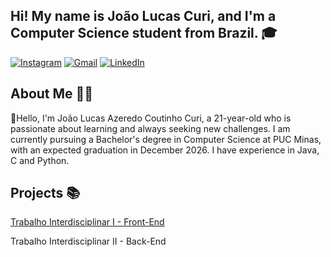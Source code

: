 ## Hi! My name is João Lucas Curi, and I'm a Computer Science student from Brazil. 🎓

[![Instagram](https://img.shields.io/badge/Instagram-E4405F?style=for-the-badge&logo=instagram&logoColor=white)](https://instagram.com/jlcuri03)
[![Gmail](https://img.shields.io/badge/Gmail-D14836?style=for-the-badge&logo=gmail&logoColor=white)](mailto:jotacuri08@gmail.com)
[![LinkedIn](https://img.shields.io/badge/LinkedIn-0077B5?style=for-the-badge&logo=linkedin&logoColor=white)](https://linkedin.com/in/joão-lucas-curi)

## About Me 👨‍💻
👋Hello, I'm João Lucas Azeredo Coutinho Curi, a 21-year-old who is passionate about learning and always seeking new challenges. I am currently pursuing a Bachelor's degree in Computer Science at PUC Minas, with an expected graduation in December 2026. I have experience in Java, C and Python.


## Projects 📚
[Trabalho Interdisciplinar I - Front-End](https://github.com/jotacuri08/PUC__CC/blob/main/1_Periodo/TI_I/ti-1-pmg-cc-m-20231-tiaw-financas-finmanage)

Trabalho Interdisciplinar II - Back-End

<!--
**jotacuri08/jotacuri08** is a ✨ _special_ ✨ repository because its `README.md` (this file) appears on your GitHub profile.

Here are some ideas to get you started:

- 🔭 I’m currently working on ...
- 🌱 I’m currently learning ...
- 👯 I’m looking to collaborate on ...
- 🤔 I’m looking for help with ...
- 💬 Ask me about ...
- 📫 How to reach me: ...
- 😄 Pronouns: ...
- ⚡ Fun fact: ...
-->
